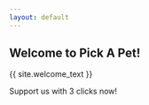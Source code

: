 ```yaml
---
layout: default
---
```


## Welcome to Pick A Pet!

{{ site.welcome_text }}

Support us with 3 clicks now!
